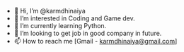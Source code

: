 - 👋 Hi, I’m @karmdhinaiya
- 👀 I’m interested in Coding and Game dev.
- 🌱 I’m currently learning Python.
- 💞️ I’m looking to get job in good company in future.
- 📫 How to reach me [Gmail - karmdhinaiya@gmail.com]

<!---
karmdhinaiya/karmdhinaiya is a ✨ special ✨ repository because its `README.md` (this file) appears on your GitHub profile.
You can click the Preview link to take a look at your changes.
--->
